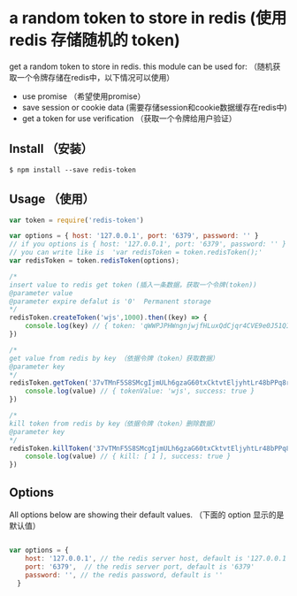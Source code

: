 # a random token to store in redis (使用 redis 存储随机的 token)

get a random token to store  in redis. this module can be used for: （随机获取一个令牌存储在redis中，以下情况可以使用）

- use promise （希望使用promise）
- save session or cookie data (需要存储session和cookie数据缓存在redis中)
- get a token for use  verification （获取一个令牌给用户验证）

## Install （安装）

```
$ npm install --save redis-token
```

## Usage （使用）

```javascript
var token = require('redis-token')

var options = { host: '127.0.0.1', port: '6379', password: '' }
// if you options is { host: '127.0.0.1', port: '6379', password: '' } 
// you can write like is  'var redisToken = token.redisToken();'
var redisToken = token.redisToken(options);

/*
insert value to redis get token (插入一条数据，获取一个令牌(token))
@parameter value
@parameter expire defalut is '0'  Permanent storage 
*/
redisToken.createToken('wjs',1000).then((key) => {
    console.log(key) // { token: 'qWWPJPHWngnjwjfHLuxQdCjqr4CVE9e0J51QIxSjfQmmbXl4DmwrT4PZj5nb72wj',success: true }
})

/*
get value from redis by key （依据令牌（token）获取数据）
@parameter key
*/
redisToken.getToken('37vTMnF5S8SMcgIjmULh6gzaG60txCktvtEljyhtLr48bPPq8rbE0AKZj5m9tgoi').then((value)=>{
    console.log(value) // { tokenValue: 'wjs', success: true }
})

/*
kill token from redis by key（依据令牌（token）删除数据）
@parameter key
*/
redisToken.killToken('37vTMnF5S8SMcgIjmULh6gzaG60txCktvtEljyhtLr48bPPq8rbE0AKZj5m9tgoi').then((value) => {
    console.log(value) // { kill: [ 1 ], success: true }
})
```

## Options

All options below are showing their default values. （下面的 option 显示的是默认值）

```javascript

var options = { 
    host: '127.0.0.1', // the redis server host, default is '127.0.0.1'
    port: '6379',  // the redis server port, default is '6379'
    password: '', // the redis password, default is ''
  }

```